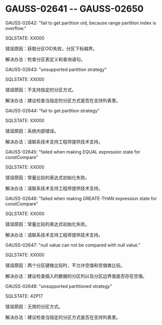 # GAUSS-02641 -- GAUSS-02650

GAUSS-02642: "fail to get partition oid, because range partition index is overflow."

SQLSTATE: XX000

错误原因：获取分区OID失败，分区下标越界。

解决办法：检查分区表定义和查询语句。

GAUSS-02643: "unsupported partition strategy"

SQLSTATE: XX000

错误原因：不支持指定的分区方式。

解决办法：建议检查当指定的分区方式是否在支持列表里。

GAUSS-02644: "fail to get partition strategy"

SQLSTATE: XX000

错误原因：系统内部错误。

解决办法：请联系技术支持工程师提供技术支持。

GAUSS-02645: "failed when making EQUAL expression state for constCompare"

SQLSTATE: XX000

错误原因：常量比较的表达式初始化失败。

解决办法：请联系技术支持工程师提供技术支持。

GAUSS-02646: "failed when making GREATE-THAN expression state for constCompare"

SQLSTATE: XX000

错误原因：常量比较的表达式初始化失败。

解决办法：请联系技术支持工程师提供技术支持。

GAUSS-02647: "null value can not be compared with null value."

SQLSTATE: XX000

错误原因：两个分区键做比较时，不允许空值和空值做比较。

解决办法：建议检查插入的数据的分区列以及分区边界值是否存在空值。

GAUSS-02648: "unsupported partitioned strategy"

SQLSTATE: 42P17

错误原因：无效的分区方式。

解决办法：建议检查当指定的分区方式是否在支持列表里。

